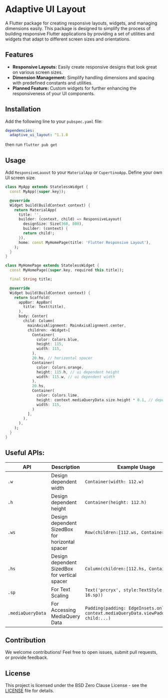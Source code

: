 # Adaptive UI Layout

A Flutter package for creating responsive layouts, widgets, and managing dimensions easily. This package is designed to simplify the process of building responsive Flutter applications by providing a set of utilities and widgets that adapt to different screen sizes and orientations.

## Features

- **Responsive Layouts:** Easily create responsive designs that look great on various screen sizes.
- **Dimension Management:** Simplify handling dimensions and spacing with predefined constants and utilities.
- **Planned Feature:** Custom widgets for further enhancing the responsiveness of your UI components.

## Installation

Add the following line to your `pubspec.yaml` file:

```yaml
dependencies:
  adaptive_ui_layout: ^1.1.0
```

then run `flutter pub get`

## Usage

Add `ResponsiveLauout` to your `MaterialApp` or `CupertinoApp`. Define your own UI screen size.

```dart
class MyApp extends StatelessWidget {
  const MyApp({super.key});

  @override
  Widget build(BuildContext context) {
    return MaterialApp(
      title: '',
      builder: (context, child) => ResponsiveLayout(
        designSize: Size(360, 800),
        builder: (context) {
        return child!;
      }),
      home: const MyHomePage(title: 'Flutter Responsive Layout'),
    );
  }
}

class MyHomePage extends StatelessWidget {
  const MyHomePage({super.key, required this.title});

  final String title;

  @override
  Widget build(BuildContext context) {
    return Scaffold(
      appBar: AppBar(
        title: Text(title),
      ),
      body: Center(
        child: Column(
          mainAxisAlignment: MainAxisAlignment.center,
          children: <Widget>[
            Container(
              color: Colors.blue,
              height: 115,
              width: 115,
            ),
            20.hs, // horizontal spacer
            Container(
              color: Colors.orange,
              height: 115.h, // ui dependent height
              width: 115.w, // ui dependent width
            ),
            20.hs,
            Container(
              color: Colors.lime,
              height: context.mediaQueryData.size.height * 0.1, // depend on MediaQuery
              width: 115,
            )
          ],
        ),
      ),
    );
  }
}
```

## Useful APIs:

| API   | Description                                     | Example Usage                                      |
| ----- | ----------------------------------------------- | -------------------------------------------------- |
| `.w`  | Design dependent width                          | `Container(width: 112.w)`                          |
| `.h`  | Design dependent height                         | `Container(height: 112.h)`                         |
| `.ws` | Design dependent SizedBox for horizontal spacer | `Row(children:[112.ws, Container()])`              |
| `.hs` | Design dependent SizedBox for vertical spacer   | `Column(children:[112.hs, Container()])`           |
| `.sp` | For Text Scaling                                | `Text('prcryx', style:TextStyle(fontSize: 16.sp))` |
| `.mediaQueryData` | For Accessing MediaQuery Data                                | `Padding(padding: EdgeInsets.only(top: context.mediaQueryData.viewPadding.top), child:...)` |

## Contribution

We welcome contributions! Feel free to open issues, submit pull requests, or provide feedback.

## License

This project is licensed under the BSD Zero Clause License - see the [LICENSE](LICENSE) file for details.
